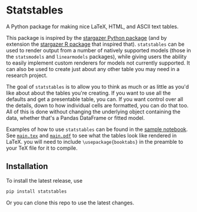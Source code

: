 # Statstables

A Python package for making nice LaTeX, HTML, and ASCII text tables.

This package is inspired by the [stargazer Python package](https://github.com/StatsReporting/stargazer/tree/master) (and by extension the [stargazer R package](https://cran.r-project.org/web/packages/stargazer/vignettes/stargazer.pdf) that inspired that). `statstables` can be used to render output from a number of natively supported models (those in the `statsmodels` and `linearmodels` packages), while giving users the ability to easily implement custom renderers for models not currently supported. It can also be used to create just about any other table you may need in a research project.

The goal of `statstables` is to allow you to think as much or as little as you'd like about about the tables you're creating. If you want to use all the defaults and get a presentable table, you can. If you want control over all the details, down to how individual cells are formatted, you can do that too. All of this is done without changing the underlying object containing the data, whether that's a Pandas DataFrame or fitted model.

Examples of how to use `statstables` can be found in the [sample notebook](https://github.com/andersonfrailey/statstables/blob/main/samplenotebook.ipynb). See [`main.tex`](https://github.com/andersonfrailey/statstables/blob/main/main.tex) and [`main.pdf`](https://github.com/andersonfrailey/statstables/blob/main/main.pdf) to see what the tables look like rendered in LaTeX. you will need to include `\usepackage{booktabs}` in the preamble to your TeX file for it to compile.

## Installation

To install the latest release, use

```bash
pip install statstables
```
Or you can clone this repo to use the latest changes.

